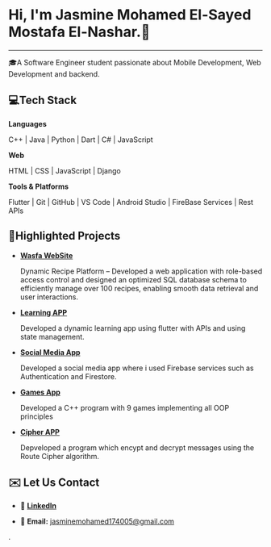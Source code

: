 # Hi, I'm Jasmine Mohamed El-Sayed Mostafa El-Nashar.👋
---
🎓A Software Engineer student passionate about Mobile Development, Web Development and backend.

## 💻Tech Stack

**Languages**

C++ | Java | Python | Dart | C# | JavaScript

**Web**

HTML | CSS | JavaScript | Django

**Tools & Platforms**

Flutter | Git | GitHub | VS Code | Android Studio | FireBase Services | Rest APIs


## 📌Highlighted Projects

- **[Wasfa WebSite](https://github.com/george-ezat/Wasfa-Website)**

    Dynamic Recipe Platform – Developed a web application with role-based access control and designed an optimized SQL database schema to efficiently manage over 100 recipes, enabling smooth data retrieval and user interactions.
  
- **[Learning APP](https://github.com/Menna1177/language_app)**
  
     Developed a dynamic learning app using flutter with APIs and using state management.
  
- **[Social Media App](https://github.com/jasminemohammed1/Social_media_app_iti_training)**
 
     Developed a social media app where i used Firebase services such as Authentication and Firestore.
  
- **[Games App](https://github.com/mhmdashraf11/Assignment2Games)**
 
     Developed a C++ program with 9 games implementing all OOP principles

- **[Cipher APP](https://github.com/jasminemohammed1/Encryption-System)**
 
     Depveloped a program which encypt and decrypt messages using the Route Cipher algorithm.

  
## ✉️ Let Us Contact

- 💼 **[LinkedIn](https://www.linkedin.com/in/jasmine-mohamed-b80963328?utm_source=share&utm_campaign=share_via&utm_content=profile&utm_medium=ios_app)**

- 📧 **Email:** [jasminemohamed174005@gmail.com](mailto:jasminemohamed174005@gmail.com)


     
  
.
  

  
  


